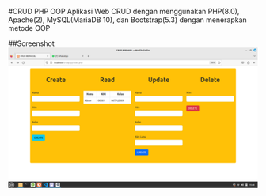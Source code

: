 #CRUD PHP OOP
Aplikasi Web CRUD dengan menggunakan PHP(8.0), Apache(2), MySQL(MariaDB 10), dan Bootstrap(5.3) dengan menerapkan metode OOP

##Screenshot
![](SS-crud.png)

